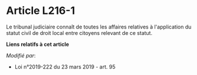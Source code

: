 # Article L216-1

Le tribunal  judiciaire connaît de toutes les affaires relatives à l'application du statut civil de droit local entre
citoyens relevant de ce statut.

**Liens relatifs à cet article**

_Modifié par_:

  - Loi n°2019-222 du 23 mars 2019 - art. 95
